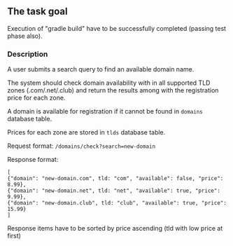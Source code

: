 ## The task goal
Execution of "gradle build" have to be successfully completed (passing test phase also).

### Description
A user submits a search query to find an available domain name.

The system should check domain availability with in all supported TLD zones (.com/.net/.club) and return the results among with the registration price for each zone.

A domain is available for registration if it cannot be found in `domains` database table.

Prices for each zone are stored in `tlds` database table.

Request format: `/domains/check?search=new-domain`

Response format:
```
[
{"domain": "new-domain.com", tld: "com", "available": false, "price": 8.99},
{"domain": "new-domain.net", tld: "net", "available": true, "price": 9.99},
{"domain": "new-domain.club", tld: "club", "available": true, "price": 15.99}
]
```
Response items have to be sorted by price ascending (tld with low price at first)

